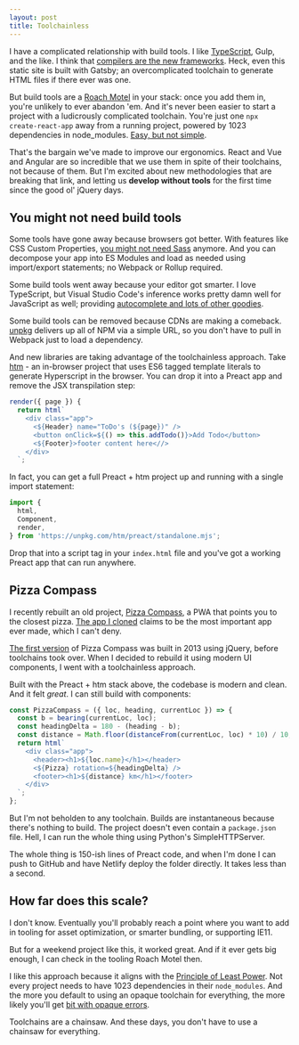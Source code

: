 ```yaml
---
layout: post
title: Toolchainless
---
```


I have a complicated relationship with build tools. I like [TypeScript](/typescript-for-javaers), Gulp, and the like. I think that [compilers are the new frameworks](https://tomdale.net/2017/09/compilers-are-the-new-frameworks/).
Heck, even this static site is built with Gatsby; an overcomplicated toolchain to generate HTML files if there ever was one.

But build tools are a [Roach Motel](https://hannahatkin.com/roach-motel/) in your stack: once you add them in, you're unlikely to ever abandon 'em. And it's never been easier to start a project with a ludicrously complicated toolchain. You're just one `npx create-react-app` away from a running project, powered by 1023 dependencies in node_modules. [Easy, but not simple](https://www.infoq.com/presentations/Simple-Made-Easy).

That's the bargain we've made to improve our ergonomics. React and Vue and Angular are so incredible that we use them in spite of their toolchains, not because of them.
But I'm excited about new methodologies that are breaking that link, and letting us **develop without tools** for the first time since the good ol' jQuery days.

## You might not need build tools

Some tools have gone away because browsers got better. With features like CSS Custom Properties, [you might not need Sass](https://web.archive.org/web/20191218025653/https://hospodarets.com/you-might-not-need-a-css-preprocessor/) anymore.
And you can decompose your app into ES Modules and load as needed using import/export statements; no Webpack or Rollup required.

Some build tools went away because your editor got smarter. I love TypeScript, but Visual Studio Code's inference works pretty damn well for JavaScript as well; providing [autocomplete and lots of other goodies](https://code.visualstudio.com/Docs/languages/javascript).

Some build tools can be removed because CDNs are making a comeback. [unpkg](https://unpkg.com/) delivers up all of NPM via a simple URL, so you don't have to pull in Webpack just to load a dependency.

And new libraries are taking advantage of the toolchainless approach. Take [htm](https://github.com/developit/htm) - an in-browser project that uses ES6 tagged template literals to generate Hyperscript in the browser.
You can drop it into a Preact app and remove the JSX transpilation step:

```js
render({ page }) {
  return html`
    <div class="app">
      <${Header} name="ToDo's (${page})" />
      <button onClick=${() => this.addTodo()}>Add Todo</button>
      <${Footer}>footer content here<//>
    </div>
  `;
```

In fact, you can get a full Preact + htm project up and running with a single import statement:

```js
import {
  html,
  Component,
  render,
} from 'https://unpkg.com/htm/preact/standalone.mjs';
```

Drop that into a script tag in your `index.html` file and you've got a working Preact app that can run anywhere.

## Pizza Compass

I recently rebuilt an old project, [Pizza Compass](https://pizza.steele.blue/), a PWA that points you to the closest pizza. [The app I cloned](https://web.archive.org/web/20190321204022/http://pizza-compass.com/) claims to be the most important app ever made, which I can't deny.

[The first version](https://github.com/mattdsteele/device-apis/blob/master/js/pizza.js) of Pizza Compass was built in 2013 using jQuery, before toolchains took over. When I decided to rebuild it using modern UI components, I went with a toolchainless approach.

Built with the Preact + htm stack above, the codebase is modern and clean. And it felt _great_. I can still build with components:

```js
const PizzaCompass = ({ loc, heading, currentLoc }) => {
  const b = bearing(currentLoc, loc);
  const headingDelta = 180 - (heading - b);
  const distance = Math.floor(distanceFrom(currentLoc, loc) * 10) / 10;
  return html`
    <div class="app">
      <header><h1>${loc.name}</h1></header>
      <${Pizza} rotation=${headingDelta} />
      <footer><h1>${distance} km</h1></footer>
    </div>
  `;
};
```

But I'm not beholden to any toolchain. Builds are instantaneous because there's nothing to build. The project doesn't even contain a `package.json` file. Hell, I can run the whole thing using Python's SimpleHTTPServer.

The whole thing is 150-ish lines of Preact code, and when I'm done I can push to GitHub and have Netlify deploy the folder directly. It takes less than a second.

## How far does this scale?

I don't know. Eventually you'll probably reach a point where you want to add in tooling for asset optimization, or smarter bundling, or supporting IE11.

But for a weekend project like this, it worked great. And if it ever gets big enough, I can check in the tooling Roach Motel then.

I like this approach because it aligns with the [Principle of Least Power](https://web.archive.org/web/20190216032625/http://www.w3.org:80/DesignIssues/Principles.html). Not every project needs to have 1023 dependencies in their `node_modules`. And the more you default to using an opaque toolchain for everything, the more likely you'll get [bit with opaque errors](https://daverupert.com/2019/01/angular-autoprefixer-ie11-and-css-grid-walk-into-a-bar/).

Toolchains are a chainsaw. And these days, you don't have to use a chainsaw for everything.
